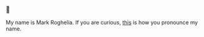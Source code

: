 ### 👋

My name is Mark Roghelia. If you are curious, [this](https://mjroghelia.github.io/Roghelia.mp3) is how you pronounce my name.
